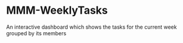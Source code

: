 # MMM-WeeklyTasks
An interactive dashboard which shows the tasks for the current week grouped by its members
